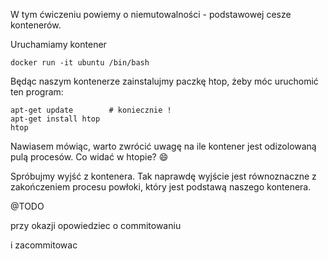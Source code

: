 W tym ćwiczeniu powiemy o niemutowalności - podstawowej cesze kontenerów.

Uruchamiamy kontener
```
docker run -it ubuntu /bin/bash
```

Będąc naszym kontenerze zainstalujmy paczkę htop, żeby móc uruchomić ten program:
```
apt-get update        # koniecznie !
apt-get install htop
htop
```
Nawiasem mówiąc, warto zwrócić uwagę na ile kontener jest odizolowaną pulą procesów. Co widać w htopie? :smile:

Spróbujmy wyjść z kontenera. Tak naprawdę wyjście jest równoznaczne z zakończeniem procesu powłoki, który jest podstawą naszego kontenera.


@TODO

przy okazji opowiedziec o commitowaniu

i zacommitowac
